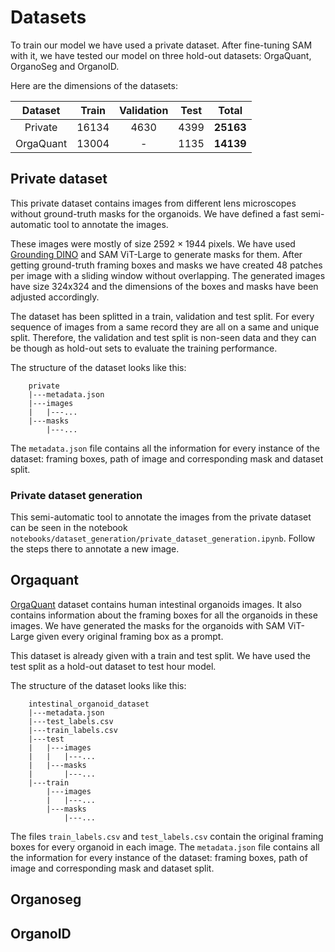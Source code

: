 # Datasets

To train our model we have used a private dataset. After fine-tuning SAM with it, we have tested our model on three hold-out datasets: OrgaQuant, OrganoSeg and OrganoID. 

Here are the dimensions of the datasets:

| **Dataset** | **Train** | **Validation** | **Test** | **Total** |
|:-----------:|:---------:|:--------------:|:--------:|:---------:|
| Private     |   16134   |      4630      |   4399   | **25163** |
| OrgaQuant   |   13004   |        -       |   1135   | **14139** |

## Private dataset

This private dataset contains images from different lens microscopes without ground-truth masks for the organoids. We have defined a fast semi-automatic tool to annotate the images. 

These images were mostly of size 2592 × 1944 pixels. We have used [Grounding DINO](https://arxiv.org/abs/2303.05499) and SAM ViT-Large to generate masks for them. After getting ground-truth framing boxes and masks we have created 48 patches per image with a sliding window without overlapping. The generated images have size 324x324 and the dimensions of the boxes and masks have been adjusted accordingly.

The dataset has been splitted in a train, validation and test split. For every sequence of images from a same record they are all on a same and unique split. Therefore, the validation and test split is non-seen data and they can be though as hold-out sets to evaluate the training performance.

The structure of the dataset looks like this:

```
    private
    |---metadata.json
    |---images
    |   |---...
    |---masks
        |---...
```

 The `metadata.json` file contains all the information for every instance of the dataset: framing boxes, path of image and corresponding mask and dataset split.


### Private dataset generation

This semi-automatic tool to annotate the images from the private dataset can be seen in the notebook `notebooks/dataset_generation/private_dataset_generation.ipynb`. Follow the steps there to annotate a new image. 

## Orgaquant

[OrgaQuant](https://www.nature.com/articles/s41598-019-48874-y) dataset  contains human intestinal organoids images. It also contains information about the framing boxes for all the organoids in these images. We have generated the masks for the organoids with SAM ViT-Large given every original framing box as a prompt. 

This dataset is already given with a train and test split. We have used the test split as a hold-out dataset to test hour model.

The structure of the dataset looks like this:

```
    intestinal_organoid_dataset
    |---metadata.json
    |---test_labels.csv
    |---train_labels.csv
    |---test
    |   |---images
    |   |   |---...
    |   |---masks
    |       |---...
    |---train
        |---images
        |   |---...
        |---masks
            |---...

```

 The files `train_labels.csv` and `test_labels.csv` contain the original framing boxes for every organoid in each image. The `metadata.json` file contains all the information for every instance of the dataset: framing boxes, path of image and corresponding mask and dataset split.


## Organoseg

## OrganoID